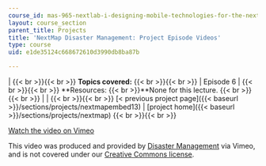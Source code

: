 ```yaml
---
course_id: mas-965-nextlab-i-designing-mobile-technologies-for-the-next-billion-users-fall-2008
layout: course_section
parent_title: Projects
title: 'NextMap Disaster Management: Project Episode Videos'
type: course
uid: e1de35124c668672610d3990db8ba87b

---
```


|  {{< br >}}{{< br >}} **Topics covered:** {{< br >}}{{< br >}}  | Episode 6 |  {{< br >}}{{< br >}} **Resources:  {{< br >}}**None for this lecture. {{< br >}}{{< br >}}  |
|  {{< br >}}{{< br >}} [< previous project page]({{< baseurl >}}/sections/projects/nextmapembed13) &#124; [project home]({{< baseurl >}}/sections/projects/nextmap) {{< br >}}{{< br >}}  

[Watch the video on Vimeo](http://vimeo.com/moogaloop.swf?clip_id=2274938&server=vimeo.com&show_title=0&show_byline=0&show_portrait=0&color=&fullscreen=0&group_id=)[](http://vimeo.com/moogaloop.swf?clip_id=2139606&server=vimeo.com&show_title=0&show_byline=0&show_portrait=0&color=&fullscreen=0&group_id=)

This video was produced and provided by [Disaster Management](http://vimeo.com/user807017) via Vimeo, and is not covered under our [Creative Commons license](/terms/#cc).